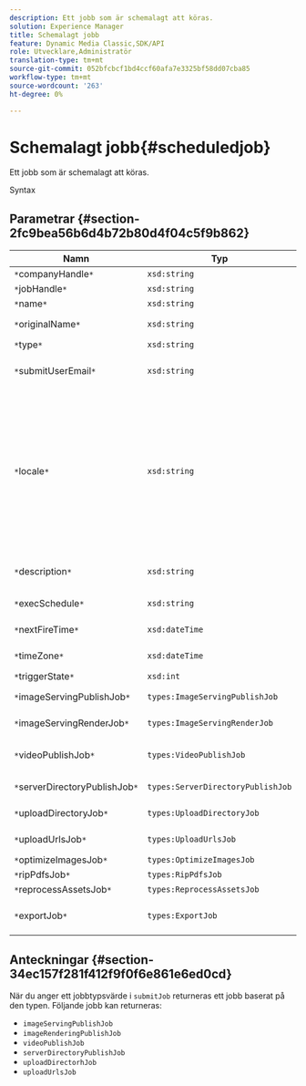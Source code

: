 ```yaml
---
description: Ett jobb som är schemalagt att köras.
solution: Experience Manager
title: Schemalagt jobb
feature: Dynamic Media Classic,SDK/API
role: Utvecklare,Administratör
translation-type: tm+mt
source-git-commit: 052bfcbcf1bd4ccf60afa7e3325bf58dd07cba85
workflow-type: tm+mt
source-wordcount: '263'
ht-degree: 0%

---
```



# Schemalagt jobb{#scheduledjob}

Ett jobb som är schemalagt att köras.

Syntax

## Parametrar {#section-2fc9bea56b6d4b72b80d4f04c5f9b862}

| Namn | Typ | Beskrivning |
|---|---|---|
| `*`companyHandle`*` | `xsd:string` | Företagshandtag. |
| `*`jobHandle`*` | `xsd:string` | Schemalagd jobbreferens. |
| `*`name`*` | `xsd:string` | Jobbnamn. |
| `*`originalName`*` | `xsd:string` | Det schemalagda jobbets ursprungliga namn. |
| `*`type`*` | `xsd:string` | Jobbtyp. |
| `*`submitUserEmail`*` | `xsd:string` | E-postadressen till den användare som schemalagt jobbet. |
| `*`locale`*` | `xsd:string` | Språkinställningen som ska användas för jobbloggsinformation och e-postlokalisering. Språk anges som `<language_code>[- <country_code>]`, där språkkoden är en gemen tvåbokstavskod enligt ISO-639, och den valfria landskoden är en gemen tvåbokstavskod enligt ISO-3166. Den nationella strängen för engelska (USA) skulle till exempel vara: `en-US`. |
| `*`description`*` | `xsd:string` | En beskrivning av jobbet som ursprungligen angavs i `submitJob`. |
| `*`execSchedule`*` | `xsd:string` | När jobbet är schemalagt att köras. |
| `*`nextFireTime`*` | `xsd:dateTime` | Datum, tid och tidszon när jobbet ska utlösas. |
| `*`timeZone`*` | `xsd:dateTime` | Tidszonen för det schemalagda jobbet. |
| `*`triggerState`*` | `xsd:int` | Val av utlösarläge för jobb. |
| `*`imageServingPublishJob`*` | `types:ImageServingPublishJob` | Jobbinformation för en bild som visar publiceringsjobb. |
| `*`imageServingRenderJob`*` | `types:ImageServingRenderJob` | Jobbinformation för ett bildåtergivningsjobb. |
| `*`videoPublishJob`*` | `types:VideoPublishJob` | Jobbinformation för ett videopubliceringsjobb. Se [VideoPublishJob](https://experienceleague.adobe.com/docs/dynamic-media-developer-resources/image-production-api/data-types/r-scheduled-job.html). |
| `*`serverDirectoryPublishJob`*` | `types:ServerDirectoryPublishJob` | Jobbinformation för ett serverkatalogpubliceringsjobb. |
| `*`uploadDirectoryJob`*` | `types:UploadDirectoryJob` | Jobbinformation för ett uppladdningskatalogjobb. |
| `*`uploadUrlsJob`*` | `types:UploadUrlsJob` | Jobbinformation för ett jobb för att ladda upp URL:er. |
| `*`optimizeImagesJob`*` | `types:OptimizeImagesJob` |  |
| `*`ripPdfsJob`*` | `types:RipPdfsJob` |  |
| `*`reprocessAssetsJob`*` | `types:ReprocessAssetsJob` |  |
| `*`exportJob`*` | `types:ExportJob` | Tillåt auktoriserad export av tidigare överförda filer. Se [Exportera jobb](https://experienceleague.adobe.com/docs/dynamic-media-developer-resources/image-production-api/data-types/r-scheduled-job.html). |

## Anteckningar {#section-34ec157f281f412f9f0f6e861e6ed0cd}

När du anger ett jobbtypsvärde i `submitJob` returneras ett jobb baserat på den typen. Följande jobb kan returneras:

* `imageServingPublishJob`
* `imageRenderingPublishJob`
* `videoPublishJob`
* `serverDirectoryPublishJob`
* `uploadDirectorhJob`
* `uploadUrlsJob`

